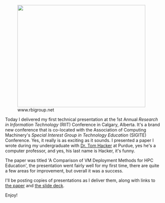 <figure style="width: 415px" class="wp-caption alignnone"><img title="Calgary Skyline" src="http://www.rbigroup.net/wp-content/themes/twentyten/images/calgary-ab-canada.jpg" alt="" width="415" height="332" /><figcaption class="wp-caption-text">www.rbigroup.net</figcaption></figure> 

Today I delivered my first technical presentation at the 1st Annual _Research in Information Technology_ (RIIT) Conference in Calgary, Alberta. It's a brand new conference that is co-located with the Association of Computing Machinery's _Special Interest Group in Technology Education_ (SIGITE) Conference. Yes, it really is as exciting as it sounds. I presented a paper I wrote during my undergraduate with [Dr. Tom Hacker][1] at Purdue, yes he's a computer professor, and yes, his last name is Hacker, it's funny.

The paper was titled 'A Comparison of VM Deployment Methods for HPC Education', the presentation went fairly well for my first time, there are quite a few areas for improvement, but overall it was a success.

I'll be posting copies of presentations as I deliver them, along with links to <a title="Robison-Hacker Paper" href="http://sigite2012.sigite.org/wp-content/uploads/2012/08/session09-paper03.pdf" target="_blank">the paper</a> and [the slide deck][2].

Enjoy!





[1]: http://www2.tech.purdue.edu/cpt/SelfStudy/CPTFacultyVitas/FacultyStaff/DisplayStaffMember.asp?member=tjhacker "Tom Hacker"
[2]: http://www.nickrobison.com/wp-content/uploads/2012/10/SIGITE-Presentation.pptx "SIGITE Presentation"